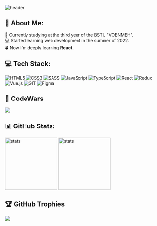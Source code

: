 <img src="https://github.com/FreightDH/FreightDH/assets/81368535/e24de904-db70-4021-8020-0d249aebf26c" alt="header" height="">

## 💫 About Me:
🏫 Currently studying at the third year of the BSTU "VOENMEH". <br>💻 Started learning web development in the summer of 2022. <br>🍀 Now I'm deeply learning **React**. 


## 💻 Tech Stack:
![HTML5](https://img.shields.io/badge/html5-%23E34F26.svg?style=for-the-badge&logo=html5&logoColor=white) ![CSS3](https://img.shields.io/badge/css3-%231572B6.svg?style=for-the-badge&logo=css3&logoColor=white) ![SASS](https://img.shields.io/badge/SASS-hotpink.svg?style=for-the-badge&logo=SASS&logoColor=white) ![JavaScript](https://img.shields.io/badge/javascript-%23323330.svg?style=for-the-badge&logo=javascript&logoColor=%23F7DF1E) ![TypeScript](https://img.shields.io/badge/typescript-%23007ACC.svg?style=for-the-badge&logo=typescript&logoColor=white) ![React](https://img.shields.io/badge/react-%2320232a.svg?style=for-the-badge&logo=react&logoColor=%2361DAFB) ![Redux](https://img.shields.io/badge/redux-%23593d88.svg?style=for-the-badge&logo=redux&logoColor=white) ![Vue.js](https://img.shields.io/badge/vue.js-%2335495e.svg?style=for-the-badge&logo=vuedotjs&logoColor=%234FC08D) ![GIT](https://img.shields.io/badge/Git-fc6d26?style=for-the-badge&logo=git&logoColor=white) ![Figma](https://img.shields.io/badge/figma-%23F24E1E.svg?style=for-the-badge&logo=figma&logoColor=white)

## 🧠 CodeWars
![](https://www.codewars.com/users/FreightDH/badges/small)

## 📊 GitHub Stats:
<div>
  <img src="https://github-readme-stats.vercel.app/api?username=freightdh&theme=react&hide_border=false&include_all_commits=false&count_private=true" alt="stats" height="170">
  <img src="https://github-readme-stats.vercel.app/api/top-langs/?username=freightdh&theme=react&hide_border=false&include_all_commits=false&count_private=true&layout=compact" alt="stats" height="170">
</div>

## 🏆 GitHub Trophies
![](https://github-profile-trophy.vercel.app/?username=freightdh&theme=algolia&no-frame=true&no-bg=true&margin-w=4)
